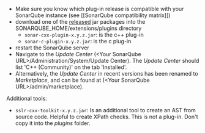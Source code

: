 - Make sure you know which plug-in release is compatible with your SonarQube instance (see [[SonarQube compatibility matrix]])
- download one of the [released](https://github.com/wenns/sonar-cxx/releases) jar packages into the SONARQUBE_HOME/extensions/plugins directory
   - `sonar-cxx-plugin-x.y.z.jar`: is the c++ plug-in
   - `sonar-c-plugin-x.y.z.jar`: is the c plug-in
- restart the SonarQube server
- Navigate to the _Update Center_ (\<Your SonarQube URL\>/Administration/System/Update Center). The _Update Center_ should list 'C++ (Community)' on the tab 'Installed'.
- Alternatively, the _Update Center_ in recent versions has been renamed to _Marketplace_, and can be found at (\<Your SonarQube URL\>/admin/marketplace).

Additional tools:
   - `sslr-cxx-toolkit-x.y.z.jar`: Is an additional tool to create an AST from source code. Helpful to create XPath checks. This is not a plug-in. Don't copy it into the _plugins_ folder.
